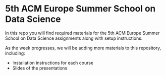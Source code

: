 # 5th ACM Europe Summer School on Data Science

In this repo you will find required materials for the 5th ACM Europe Summer School on Data Science assignments along with setup instructions.

As the week progresses, we will be adding more materials to this repository, including:
* Installation instructions for each course
* Slides of the presentations
